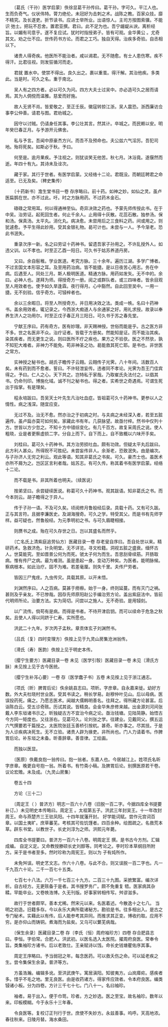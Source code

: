 <!-- { "loadSidebar": true } -->
　　〔葛氏（干孙）医学启蒙〕佚徐显葛干孙传曰。葛干孙。字可久。平江人也。生而负奇气。仪状伟特。膂力绝伦。未冠好为击刺之术。战陈之教。百家众技。靡不精究。及长遂吏。折节读书。应进士举所业。出语惊人。主司方按图索骥。不能识 弛士。把玩不忍舍。置君亚撰。君曰。此不足为也。吾宁龌龊从谀。离析经旨。以媚有司意乎。遂不复应试。犹时时指授弟子。皆有可观。金华黄公 。尤奇其文。劝之仕不应。世传药书方论。而君之工巧。独自天得。治疾多奇验。自丞相以下。

　　诸贵人得奇疾。他医所不能治者。咸以谒君。无不随愈。有士人患伤寒。疾不得汗。比君往视。则发狂循河而走。

　　君就 置水中。使禁不得出。良久出之。裹以重茧。得汗解。其治他疾。多类此。当是时。可久之名。重于南北。

　　吴人有之四方者。必以可久为问。四方大夫士过吴中。亦必造可久之居而请焉。其为人倜傥而温雅。慈爱而好施。

　　故人无贤不肖。皆爱敬之，至正壬辰。徽寇转掠江浙。吴人震恐。浙西廉访佥事李公仲善。请君与图。君劝城之。

　　因守以讨贼。仍请身任其事。李公壮其言。然其计。卒城之。而民赖以安。明年癸巳春正月。与予游开元佛舍。

　　私与予言。吾闻中原豪杰方兴。而吾不及预命也。夫公兹六气淫厉。吾犯司地。殆将死矣。如斯必于秋。予曰。

　　何至是。逾月果疾。予注视之。则犹谈笑无他苦。秋七月。沐浴竟。遂偃然而逝。年四十有九。其诗未及诠次。

　　藏于家。其行于世者。有医学启蒙。又经络十二论。君既没。而朝廷聘君之命适至。已无及矣。（稗史集传）

　　〔十药新书〕澹生堂书目一卷 存序略曰。前十药。如神之妙。如仙之灵。虽卢医扁鹊在世。亦不过此。吁。时之方脉用药。不过药木金石。

　　碌碌之常用耳。何以得通神至仙。奇异决效之药也。予蒙先师传授此书。在于中吴。治劳证。起死回生者。何止千余人。止用得十灰散。花蕊石散。独参汤。保和汤。保真汤。太平丸。消化丸。病决愈。未尝用后之三食料之药。间或用之。则犹遽愈。予平生得此妙用。受其金银礼物。曷可计也。未尝与一人。予今渐老。恐此书泯失。

　　重录次序一新。名之曰劳证十药神书。留遗吾家子孙用之。不许乱授外人。如违父训。以不孝也。时至正乙酉一阳日。可久书于姑苏养道丹房。

　　又曰。余自髫稚。学业医道。考究方脉。三十余年。遍历江湖。多学广博者。不过言国文本形容之耳。及至用药治病。皆不能捷。是以日夜苦心用志。务在中病。后遇至人。同处三月。斯人极明医道。精通方脉。用药如发矢。无不中的。余曰。必神人也。遂拜为师。得授奇方一册。阅之或群队者。或三四味者。皆余目观至人用效者也。使予如久旱逢霖。夜行得月。心中豁然。自此回至吴中。一用一捷。无不刻验。信乎奇方。可锓梓者也。

　　余以三余暇日。将至人所授奇方。并日用决效之法。类成一帙。名曰十药神书。盖余用效者。辄记录之。今西浙大痴道人与余通家之好。用礼求授。故录以奉养生济人之功用尔。时至正戊子春正月三阳日。可久书于苏之春先堂。

　　宁献王序曰。药有奇方。医有妙理。非天赐神授。世俗而能是乎。古之医方非不多。世之名医非不众。治疗证者。皆载于方册矣。然能知是证。而不能治其疾。染其疾者。而无更生之说。则曰医所不疗之疾也。果方之不验欤。医之不然欤，孰不知犯大难者。非神力不能免。苟非神圣之功。曷能救其死亡耶。是书也。非世医之常方。

　　实神授之秘书也。胡氏子瞻传子云翱。云翱传子光霁。八十年间。活数百人矣。未有药到而不愈者。誓曰。不许轻泄妄传。违者同不孝论。光霁为吾王门佳宾得之。予曰。仁人之心。天下共之。岂特私于家哉。乃取崔氏灸法付之。以倡其书。仍命刊印。博施化域。诚不刊之秘书也。得之者。实希世之奇遇焉。可谓生死出于指掌。有是理矣。

　　程永培跋曰。吾吴天士叶先生凡治吐血症。皆祖葛可久十药神书。更参以人之情性。病之浅深。随宜应变。

　　无过不及。治无不愈。然亦治之于初病之时。与夫病之未经深入者，若至五脏遍传。虽卢扁亦莫可如何矣。家藏此书有年。几获脉望。故亟付梓。然书中仅列十方。世皆以方少忽之。不知十方中错综变化。有几千百方。故复采周氏之说。使人粗晓，业是者更察虚损二字。分自上而下。自下而上。自不致概以六味开手矣。

　　刘桂曰。葛可久十药神书。其方治劳损吐血。颇有功效。但疑太平丸后跋曰。此方利人甚众。所得贶不可胜纪。未尝妄传非人。余渐老，恐致泯失。由是编次。与子孙济人无穷之利云。观此等语。知其非葛氏之书矣。可久。豪杰士也。虽医术亦所不屑为之。岂区区言利者哉。姑苏志。有可久传。称其着书有医学启蒙。经络十二论。

　　而不载是书。非其所着也明夫。（续医说）

　　按弟坚曰。余尝疑续医说。称葛可久十药神书。观其跋语。知非葛氏之书。而今本则云。胡子瞻得之于异人。

　　传于子孙一语。不及可久矣。顷阅修月鲁般经后录。具载十药。又有可久跋。正与其言符。且据李濂医史。及湖海搜奇。可久之学。特受其父。而是书有先师字样。益可疑也，然鲁般经。为元季明初之书。与可久眉睫相接。

　　则赝书之成。殆在可久存世之日。岂以其盛名而然乎。

　　〔亡名氏上清紫庭追劳仙方〕医藏目录一卷 存老叟自序曰。吾自处世以来。精研药术。急救济危。针灸明堂。无不详览。寻文检籍。洞视五脏之盛衰。缅怀古人。世莫能究。至如晋景公何为而死。虢太子何为而生。吾思刮骨续筋。开肠取病。惟有传尸之病。最为难测。虽是患起一身。变动万种矣。为医者。能明脉候。察病根本。如此治疗。固不为难。若差毫厘。则失千里。夫传尸劳者。

　　皆因三尸鬼疰。九虫传灾。具载其原。以开未悟。

　　刘渊然序曰。人之百病。莫甚于痨瘵。始于一身。终则延蔓。而有灭门之祸。甚则及乎亲友。不已惨哉。因存先师原阳赵公手编治劳方论。盖出紫庭法中。皆前代明师所论。治要方法。实为简切。问尝以之施人。无不奇验。是用锓刻。

　　以广流传。倘苟有是病。而得是书者。不待开津启钥。而可以续命于危急之秋矣。且使人人得以同跻于仁寿。实所愿也。

　　洪武二十九年。岁次丙子孟秋。章贡体玄子刘渊然书。

　　〔吕氏（复）四时变理方〕佚按上见于九灵山房集沧洲翁传。

　　〔滑氏（寿）医韵〕佚按上见于明史本传。

　　〔撄宁生要方〕医藏目录一卷 未见〔医学引彀〕医藏目录一卷 未见〔滑氏方脉〕未见按上见于古今医统。

　　〔撄宁生补泻心要〕一卷 存〔医学蠢子书〕五卷 未见按上见于浙江通志。

　　〔项氏（昕）脾胃后论〕佚余姚县志曰。项昕。字彦章。自永嘉来徙。幼好方数。外大夫杜晓村世业医。受其书读之。稍长学易。赵穆仲叶见山。后以母病。医误投药死。痛之。乃愿志医术。闻越大儒韩明善名。往拜之。得所藏方论甚富。后诣陈白云。受五诊奇赅。历试其说。皆精良。会金华朱彦修来越。出金源刘河间张戴人李东垣诸书示之。昕独疑古方不宜治今病之论。亟治钱塘。见陆简静。始悟古今方同一矩度也。又往浙右。见葛可久。论刘张之学。往建业。见戴同父。撰五运六气撰要若干篇授之。太医院张廷玉善桥引按杌。甚奇。昕亦事之。尽其技。于是为人诊疾病决死生。无不立验。诸贵人辟为掾吏。非所尚也。门人力请着书。作脾胃后论。补东垣之未备。昕善辞章。善音律。工绘画。

　　而独以医显。

　　〔医原〕佚戴良抱一翁传曰。抱一翁者。东嘉人也。今居越江上。姓项氏名昕字彦章。晚更自号抱一翁。所着书。有竹斋小稿。及脾胃后论。别撰医原若干卷。议论宏赡。未及成。（九灵山房集）

　　卷五十四

　　方论（三十二）

　　〔周定王（ ）普济方〕明志一百六十八卷（旧脱一百二字。今据四库全书提要补订。）未见明史本传略曰。周定王 。太祖第五子。洪武三年封吴王。十一年改封周王。命与燕楚齐三王驻凤阳。十四年就藩开封。 好学能词赋。尝作元宫词百章。以国土夷旷。庶草蕃芜。考核其可佐饥馑者。四百余种。绘图疏之。名救荒本草。辟东书堂。以教世子。长史刘淳为之师。洪熙元年薨。

　　四库全书提要曰。普济方一百六十八卷。明周定王 撰。是书古今方剂。汇辑成编。 自定义定。又命教授滕硕长史刘醇等。同考论之。李时珍本草纲目所附方。采于是书者至多。然时珍称为周宪王。则以为 子有炖所作。

　　未免舛误。明史艺文志。作六十八卷。与此不合。则又误脱一百二字也。凡一千九百六十论。二千一百七十五类。

　　七百七十八法。六万一千七百三十九方。二百三十九图。采摭繁富。编次详析。自古经方。无更赅备于是者。其书搜罗务广。颇不免重复 牾。医家病其杂糅。罕能卒业。又卷帙浩博。久无刊版。好事家转相传写。舛谬滋多。

　　故行于世者颇罕。善本尤稀。然宋元以来。名医着述。今散逸十之七八。 当明之初造。旧籍多存。今以永乐大典所载诸秘方。勘验是书。往多相出入。是古之专门秘术。实藉此以有传。后人能参考其异同。而推求其正变。博收约取。应用不穷。是亦仰山而铸铜。煮海而为盐矣。又乌可以蘩芜病哉。

　　〔保生余录〕医藏目录二卷 存〔李氏（恒）周府袖珍方〕四卷 存合肥县志曰。李恒。字伯常。合肥人。洪武初。以医名选入太医院。擢周府良医。常奉令旨。类集袖珍方诸书。后以老致仕。王亲赋诗以饯。命长史钱塘瞿佑序其事。

　　周定王序略曰。予当弱冠之年。每念医药。可以救夭伤之命。可以延老疾之生。尝令集保生余录。普济等方。

　　方虽浩瀚。编辑多讹。至洪武庚午。寓居滇阳。知彼夷方。山岚瘴疟。感疾者多。惜乎不毛之地。里无良医。由是收药诸方。得家传应效者。令本府良医。编类锓诸小板。分为四卷。方计三千七十七。门八十一。名曰袖珍。

　　袖者。易于出入。便于巾笥。珍者。方之妙选。医之至宝。故名袖珍。数年以来。印板模糊。今于永乐十三年春。

　　令良医等。复校订正刊行于世。庶使不失妙方。永兹善事。呜呼。天高地浓。春往秋来。日陵月替。海水桑田。


